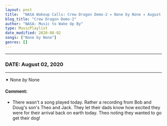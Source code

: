 ```yaml
---
layout: post
title:  "NASA Wakeup Calls: Crew Dragon Demo-2 ✦ None by None ✦ August 02, 2020"
blog_title: "Crew Dragon Demo-2"
author: "NASA: Music to Wake Up By"
type: MusicPlaylist
date_modified: 2020-08-02
songs: ["None by None"]
genres: []
---
```


----
### DATE: August 02, 2020
----
✦ None *by* None  

#### Comment:
* There wasn't a song played today. Rather a recording from Bob and Doug's son's Theo and Jack. They let their dads know how excited they were for their arrival back on earth today. Theo noting they wanted to go get their dog!



<br/>
<center>
	<a target="_blank"
	   href="https://twitter.com/intent/tweet?hashtags=Space,NASA,Playlist,NASAWakeupCalls,SpaceProgram&text=🚀 {{ page.author}}, '{{ page.songs.first }}' {{ page.title }}, {{ page.date | date: '%B %d, %Y' }}, {{ site.url }}{{ page.url }}&via=nasawakeupcalls"><i class="fab fa-twitter" title="Tweet this page" alt="Tweet this page" style="font-size: 1.3em;"></i></a>
	&nbsp; 	<i class="fas fa-user-astronaut" style="font-size: 1.5em;"></i> &nbsp;
    <a id="custom_amazon_link"
       type="amzn" search="#"
       category="popular music">
    <i class="fab fa-amazon" style="font-size: 1.3em;"></i></a>
</center>

<!-- Randomly resolve an individual entry from a song array -->
<script src="/assets/javascript/seedrandom.min.js"></script>
<script>
  var wake_me_up = ["None by None"];
  var prng = new Math.seedrandom();
  function randomSong() {
    song = wake_me_up[Math.floor(Math.random() * wake_me_up.length)];
    var amazon_link = document.getElementById("custom_amazon_link");
    amazon_link.setAttribute("search", song);
  }
  window.onload = randomSong();
</script>
